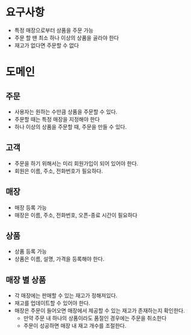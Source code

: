 # 요구사항

- 특정 매장으로부터 상품을 주문 가능
- 주문 할 땐 최소 하나 이상의 상품을 골라야 한다
- 재고가 없다면 주문할 수 없다


# 도메인
## 주문

- 사용자는 원하는 수만큼 상품을 주문할 수 있다.
- 주문할 때는 특정 매장을 지정해야 한다
- 하나 이상의 상품을 주문할 때, 주문을 만들 수 있다.

## 고객
- 주문을 하기 위해서는 미리 회원가입이 되어 있어야 한다.
- 회원은 이름, 주소, 전화번호가 필요하다.

## 매장
- 매장 등록 가능
- 매장은 이름, 주소, 전화번호, 오픈-종료 시간이 필요하다

## 상품
- 상품 등록 가능
- 상품은 이름, 설명, 가격을 등록해야 한다. 

## 매장 별 상품
- 각 매장에는 판매할 수 있는 재고가 정해져있다.
- 재고를 업데이트할 수 있어야 한다.
- 매장은 주문이 들어오면 매장에서 제공할 수 있는 재고가 존재하는지 확인한다.
  - 만약 주문 내 하나의 상품이라도 품절인 경우에는 주문을 취소한다
  - 주문이 성공하면 매장 내 재고 개수를 조절한다.
